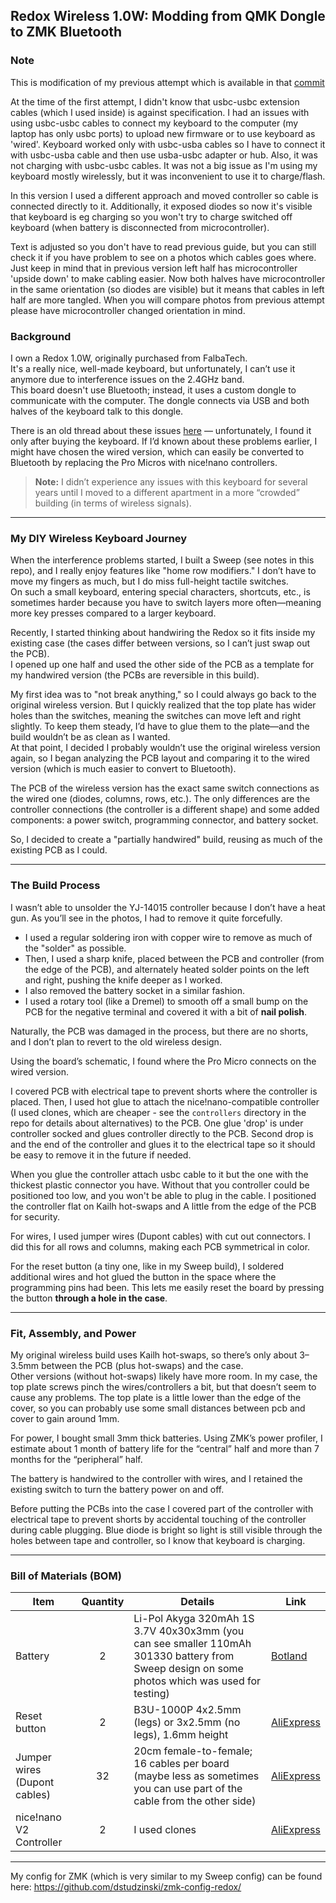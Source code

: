## Redox Wireless 1.0W: Modding from QMK Dongle to ZMK Bluetooth

### Note
This is modification of my previous attempt which is available in that [commit](https://github.com/dstudzinski/keyboards/blob/201d09c51d18f172f4b2829675e2ad0dc4f05254/Redox/1.0W%20bluetooth%20mod/README.md)  

At the time of the first attempt, I didn't know that usbc-usbc extension cables (which I used inside) is against specification.
I had an issues with using usbc-usbc cables to connect my keyboard to the computer (my laptop has only usbc ports) to upload new firmware or to use keyboard as 'wired'.
Keyboard worked only with usbc-usba cables so I have to connect it with usbc-usba cable and then use usba-usbc adapter or hub.
Also, it was not charging with usbc-usbc cables.
It was not a big issue as I'm using my keyboard mostly wirelessly, but it was inconvenient to use it to charge/flash.

In this version I used a different approach and moved controller so cable is connected directly to it.
Additionally, it exposed diodes so now it's visible that keyboard is eg charging so you won't try to charge switched off keyboard (when battery is disconnected from microcontroller).

Text is adjusted so you don't have to read previous guide, but you can still check it if you have problem to see on a photos which cables goes where.
Just keep in mind that in previous version left half has microcontroller 'upside down' to make cabling easier. Now both halves have microcontroller in the same orientation (so diodes are visible) but it means that cables in left half are more tangled.
When you will compare photos from previous attempt please have microcontroller changed orientation in mind.

### Background
I own a Redox 1.0W, originally purchased from FalbaTech.  
It's a really nice, well-made keyboard, but unfortunately, I can’t use it anymore due to interference issues on the
2.4GHz band.  
This board doesn't use Bluetooth; instead, it uses a custom dongle to communicate with the computer. The dongle connects
via USB and both halves of the keyboard talk to this dongle.

There is an old thread about these issues [here](https://github.com/mattdibi/redox-keyboard/issues/55) — unfortunately, I
found it only after buying the keyboard. If I’d known about these problems earlier, I might have chosen the wired
version, which can easily be converted to Bluetooth by replacing the Pro Micros with nice!nano controllers.

> **Note:** I didn’t experience any issues with this keyboard for several years until I moved to a different apartment
> in a more “crowded” building (in terms of wireless signals).

---

### My DIY Wireless Keyboard Journey

When the interference problems started, I built a Sweep (see notes in this repo), and I really enjoy features like "home
row modifiers." I don’t have to move my fingers as much, but I do miss full-height tactile switches.  
On such a small keyboard, entering special characters, shortcuts, etc., is sometimes harder because you have to switch
layers more often—meaning more key presses compared to a larger keyboard.

Recently, I started thinking about handwiring the Redox so it fits inside my existing case (the cases differ between
versions, so I can’t just swap out the PCB).  
I opened up one half and used the other side of the PCB as a template for my handwired version (the PCBs are reversible
in this build).

My first idea was to "not break anything," so I could always go back to the original wireless version. But I quickly
realized that the top plate has wider holes than the switches, meaning the switches can move left and right slightly. To
keep them steady, I’d have to glue them to the plate—and the build wouldn’t be as clean as I wanted.  
At that point, I decided I probably wouldn’t use the original wireless version again, so I began analyzing the PCB
layout and comparing it to the wired version (which is much easier to convert to Bluetooth).

The PCB of the wireless version has the exact same switch connections as the wired one (diodes, columns, rows, etc.).
The only differences are the controller connections (the controller is a different shape) and some added components: a
power switch, programming connector, and battery socket.

So, I decided to create a "partially handwired" build, reusing as much of the existing PCB as I could.

---

### The Build Process

I wasn’t able to unsolder the YJ-14015 controller because I don’t have a heat gun. As you’ll see in the photos, I had to
remove it quite forcefully.

- I used a regular soldering iron with copper wire to remove as much of the "solder" as possible.
- Then, I used a sharp knife, placed between the PCB and controller (from the edge of the PCB), and alternately heated
  solder points
  on the left and right, pushing the knife deeper as I worked.
- I also removed the battery socket in a similar fashion.
- I used a rotary tool (like a Dremel) to smooth off a small bump on the PCB for the negative terminal and covered it
  with a bit of **nail polish**.

Naturally, the PCB was damaged in the process, but there are no shorts, and I don’t plan to revert to the old wireless
design.

Using the board’s schematic, I found where the Pro Micro connects on the wired version.

I covered PCB with electrical tape to prevent shorts where the controller is placed.
Then, I used hot glue to attach the nice!nano-compatible controller (I used clones, which are cheaper - see the `controllers` directory in
the repo for details about alternatives) to the PCB. One glue 'drop' is under controller socked and glues controller directly to the PCB.
Second drop is and the end of the controller and glues it to the electrical tape so it should be easy to remove it in the future if needed.

When you glue the controller attach usbc cable to it but the one with the thickest plastic connector you have.
Without that you controller could be positioned too low, and you won't be able to plug in the cable.
I positioned the controller flat on Kailh hot-swaps and A little from the edge of the PCB for security.

For wires, I used jumper wires (Dupont cables) with cut out connectors.
I did this for all rows and columns, making each PCB symmetrical in color.

For the reset button (a tiny one, like in my Sweep build), I soldered additional wires and hot glued the button
in the space where the programming pins had been. This lets me easily reset the board by pressing the button **through a
hole in the case**.

---

### Fit, Assembly, and Power

My original wireless build uses Kailh hot-swaps, so there’s only about 3–3.5mm between the PCB (plus hot-swaps) and the
case.  
Other versions (without hot-swaps) likely have more room. In my case, the top plate screws pinch the wires/controllers a
bit, but that doesn’t seem to cause any problems.
The top plate is a little lower than the edge of the cover, so you can probably use some small distances between pcb and
cover to gain around 1mm.

For power, I bought small 3mm thick batteries. Using ZMK’s power profiler, I estimate about 1 month of battery life for
the “central” half and more than 7 months for the “peripheral” half.

The battery is handwired to the controller with wires, and I retained the existing switch to turn the battery
power on and off.

Before putting the PCBs into the case I covered part of the controller with electrical tape to prevent shorts by accidental touching of the controller during cable plugging.
Blue diode is bright so light is still visible through the holes between tape and controller, so I know that keyboard is charging.

---

### Bill of Materials (BOM)

| Item                         | Quantity | Details                                                                                                                                       | Link                                                                                                                                                   |
|------------------------------|:--------:|-----------------------------------------------------------------------------------------------------------------------------------------------|--------------------------------------------------------------------------------------------------------------------------------------------------------|
| Battery                      |    2     | Li-Pol Akyga 320mAh 1S 3.7V 40x30x3mm (you can see smaller 110mAh 301330 battery from Sweep design on some photos which was used for testing) | [Botland](https://botland.store/battery-li-pol-1s-37-v/12207-akyga-li-pol-battery-320mah-1s-37v-jst-bec-connector-socket-40x30x3mm-5904422318857.html) |
| Reset button                 |    2     | B3U-1000P 4x2.5mm (legs) or 3x2.5mm (no legs), 1.6mm height                                                                                   | [AliExpress](https://aliexpress.com/item/1005003045038291.html)                                                                                        |
| Jumper wires (Dupont cables) |    32    | 20cm female-to-female; 16 cables per board (maybe less as sometimes you can use part of the cable from the other side)                        | [AliExpress](https://aliexpress.com/item/1005007072081464.html)                                                                                        |
| nice!nano V2 Controller      |    2     | I used clones                                                                                                                                 | [AliExpress](https://aliexpress.com/item/1005007426478606.html)                                                                                        |

---

My config for ZMK (which is very similar to my Sweep config) can be found here: https://github.com/dstudzinski/zmk-config-redox/ 
